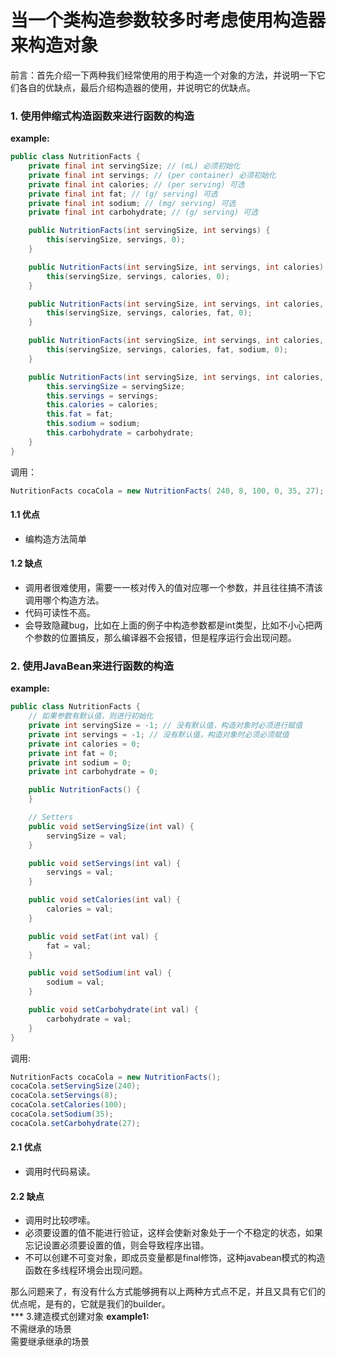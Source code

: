 # 当一个类构造参数较多时考虑使用构造器来构造对象
前言：首先介绍一下两种我们经常使用的用于构造一个对象的方法，并说明一下它们各自的优缺点，最后介绍构造器的使用，并说明它的优缺点。<br>
### 1. 使用伸缩式构造函数来进行函数的构造
**example:**<br>
``` java
public class NutritionFacts {
    private final int servingSize; // (mL) 必须初始化 
    private final int servings; // (per container) 必须初始化 
    private final int calories; // (per serving) 可选 
    private final int fat; // (g/ serving) 可选 
    private final int sodium; // (mg/ serving) 可选 
    private final int carbohydrate; // (g/ serving) 可选 

    public NutritionFacts(int servingSize, int servings) {
        this(servingSize, servings, 0);
    }

    public NutritionFacts(int servingSize, int servings, int calories) {
        this(servingSize, servings, calories, 0);
    }

    public NutritionFacts(int servingSize, int servings, int calories, int fat) {
        this(servingSize, servings, calories, fat, 0);
    }

    public NutritionFacts(int servingSize, int servings, int calories, int fat, int sodium) {
        this(servingSize, servings, calories, fat, sodium, 0);
    }

    public NutritionFacts(int servingSize, int servings, int calories, int fat, int sodium, int carbohydrate) {
        this.servingSize = servingSize;
        this.servings = servings;
        this.calories = calories;
        this.fat = fat;
        this.sodium = sodium;
        this.carbohydrate = carbohydrate;
    }
}
```
调用：<br>
``` java
NutritionFacts cocaCola = new NutritionFacts( 240, 8, 100, 0, 35, 27);
```
#### 1.1 优点<br>
* 编构造方法简单
#### 1.2 缺点<br>
* 调用者很难使用，需要一一核对传入的值对应哪一个参数，并且往往搞不清该调用哪个构造方法。
* 代码可读性不高。
* 会导致隐藏bug，比如在上面的例子中构造参数都是int类型，比如不小心把两个参数的位置搞反，那么编译器不会报错，但是程序运行会出现问题。

### 2. 使用JavaBean来进行函数的构造
**example:**<br>
``` java
public class NutritionFacts {
    // 如果参数有默认值，则进行初始化
    private int servingSize = -1; // 没有默认值，构造对象时必须进行赋值 
    private int servings = -1; // 没有默认值，构造对象时必须必须赋值
    private int calories = 0;
    private int fat = 0;
    private int sodium = 0;
    private int carbohydrate = 0;

    public NutritionFacts() {
    }

    // Setters
    public void setServingSize(int val) {
        servingSize = val;
    }

    public void setServings(int val) {
        servings = val;
    }

    public void setCalories(int val) {
        calories = val;
    }

    public void setFat(int val) {
        fat = val;
    }

    public void setSodium(int val) {
        sodium = val;
    }

    public void setCarbohydrate(int val) {
        carbohydrate = val;
    }
}
```
调用:<br>
``` java
NutritionFacts cocaCola = new NutritionFacts();
cocaCola.setServingSize(240);
cocaCola.setServings(8);
cocaCola.setCalories(100);
cocaCola.setSodium(35);
cocaCola.setCarbohydrate(27);
```
#### 2.1 优点<br>
* 调用时代码易读。
#### 2.2 缺点<br>
* 调用时比较啰嗦。
* 必须要设置的值不能进行验证，这样会使新对象处于一个不稳定的状态，如果忘记设置必须要设置的值，则会导致程序出错。
* 不可以创建不可变对象，即成员变量都是final修饰，这种javabean模式的构造函数在多线程环境会出现问题。

那么问题来了，有没有什么方式能够拥有以上两种方式点不足，并且又具有它们的优点呢，是有的，它就是我们的builder。<br>
*** 3.建造模式创建对象
**example1:**<br>
不需继承的场景<br>
需要继承继承的场景<br>
